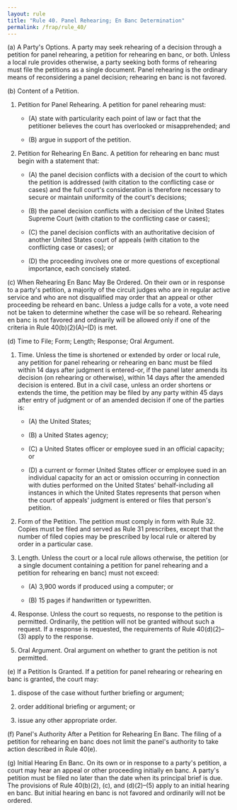```yaml
---
layout: rule
title: "Rule 40. Panel Rehearing; En Banc Determination"
permalink: /frap/rule_40/
---
```


(a) A Party's Options. A party may seek rehearing of a decision through a petition for panel rehearing, a petition for rehearing en banc, or both. Unless a local rule provides otherwise, a party seeking both forms of rehearing must file the petitions as a single document. Panel rehearing is the ordinary means of reconsidering a panel decision; rehearing en banc is not favored.


(b) Content of a Petition.


1. Petition for Panel Rehearing. A petition for panel rehearing must:


    - (A) state with particularity each point of law or fact that the petitioner believes the court has overlooked or misapprehended; and


    - (B) argue in support of the petition.


2. Petition for Rehearing En Banc. A petition for rehearing en banc must begin with a statement that:


    - (A) the panel decision conflicts with a decision of the court to which the petition is addressed (with citation to the conflicting case or cases) and the full court's consideration is therefore necessary to secure or maintain uniformity of the court's decisions;


    - (B) the panel decision conflicts with a decision of the United States Supreme Court (with citation to the conflicting case or cases);


    - (C) the panel decision conflicts with an authoritative decision of another United States court of appeals (with citation to the conflicting case or cases); or


    - (D) the proceeding involves one or more questions of exceptional importance, each concisely stated.


(c) When Rehearing En Banc May Be Ordered. On their own or in response to a party's petition, a majority of the circuit judges who are in regular active service and who are not disqualified may order that an appeal or other proceeding be reheard en banc. Unless a judge calls for a vote, a vote need not be taken to determine whether the case will be so reheard. Rehearing en banc is not favored and ordinarily will be allowed only if one of the criteria in Rule 40(b)(2)(A)–(D) is met.


(d) Time to File; Form; Length; Response; Oral Argument.


1. Time. Unless the time is shortened or extended by order or local rule, any petition for panel rehearing or rehearing en banc must be filed within 14 days after judgment is entered-or, if the panel later amends its decision (on rehearing or otherwise), within 14 days after the amended decision is entered. But in a civil case, unless an order shortens or extends the time, the petition may be filed by any party within 45 days after entry of judgment or of an amended decision if one of the parties is:


    - (A) the United States;


    - (B) a United States agency;


    - (C) a United States officer or employee sued in an official capacity; or


    - (D) a current or former United States officer or employee sued in an individual capacity for an act or omission occurring in connection with duties performed on the United States' behalf-including all instances in which the United States represents that person when the court of appeals' judgment is entered or files that person's petition.


2. Form of the Petition. The petition must comply in form with Rule 32. Copies must be filed and served as Rule 31 prescribes, except that the number of filed copies may be prescribed by local rule or altered by order in a particular case.


3. Length. Unless the court or a local rule allows otherwise, the petition (or a single document containing a petition for panel rehearing and a petition for rehearing en banc) must not exceed:


    - (A) 3,900 words if produced using a computer; or


    - (B) 15 pages if handwritten or typewritten.


4. Response. Unless the court so requests, no response to the petition is permitted. Ordinarily, the petition will not be granted without such a request. If a response is requested, the requirements of Rule 40(d)(2)–(3) apply to the response.


5. Oral Argument. Oral argument on whether to grant the petition is not permitted.


(e) If a Petition Is Granted. If a petition for panel rehearing or rehearing en banc is granted, the court may:


1. dispose of the case without further briefing or argument;


2. order additional briefing or argument; or


3. issue any other appropriate order.


(f) Panel's Authority After a Petition for Rehearing En Banc. The filing of a petition for rehearing en banc does not limit the panel's authority to take action described in Rule 40(e).


(g) Initial Hearing En Banc. On its own or in response to a party's petition, a court may hear an appeal or other proceeding initially en banc. A party's petition must be filed no later than the date when its principal brief is due. The provisions of Rule 40(b)(2), (c), and (d)(2)–(5) apply to an initial hearing en banc. But initial hearing en banc is not favored and ordinarily will not be ordered.
